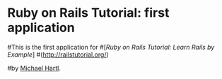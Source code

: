 # Ruby on Rails Tutorial: first application
#This is the first application for
#[*Ruby on Rails Tutorial: Learn Rails by Example*]
#(http://railstutorial.org/)

#by [Michael Hartl](http://michaelhartl.com/).